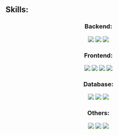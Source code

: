 ## Skills:

<center>

### Backend:

<div text-align="justify">
<img src="https://img.shields.io/badge/node.js-20232A?style=for-the-badge&logo=node.js&logoColor=61fbb8" />
<img src="https://img.shields.io/badge/NestJs-20232A?style=for-the-badge&logo=nestjs&logoColor=61fbb8" />
<img src="https://img.shields.io/badge/golang-20232A?style=for-the-badge&logo=go&logoColor=61fbb8" />
</div>

### Frontend:

<div text-align="justify">
<img src="https://img.shields.io/badge/React-20232A?style=for-the-badge&logo=react&logoColor=61fbb8" />
<img src="https://img.shields.io/badge/NextJs-20232A?style=for-the-badge&logo=next.js&logoColor=61fbb8" />
<img src="https://img.shields.io/badge/html5-20232A?style=for-the-badge&logo=html5&logoColor=61fbb8" />
<img src="https://img.shields.io/badge/css3-20232A?style=for-the-badge&logo=css3&logoColor=61fbb8" />
</div>

### Database:

<div text-align="justify">
<img src="https://img.shields.io/badge/postgres-20232A?style=for-the-badge&logo=postgresql&logoColor=61fbb8" />
<img src="https://img.shields.io/badge/MongoDb-20232A?style=for-the-badge&logo=mongodb&logoColor=61fbb8" />
<img src="https://img.shields.io/badge/Sql Server-20232A?style=for-the-badge&logo=microsoft-sql-server&logoColor=61fbb8" />
</div>

### Others:

<div text-align="justify">
<img src="https://img.shields.io/badge/Redux-20232A?style=for-the-badge&logo=redux&logoColor=61fbb8" />
<img src="https://img.shields.io/badge/Rabbitmq-20232A?style=for-the-badge&logo=rabbitmq&logoColor=61fbb8" />
<img src="https://img.shields.io/badge/Redis-20232A?style=for-the-badge&logo=redis&logoColor=61fbb8" />
</div>
